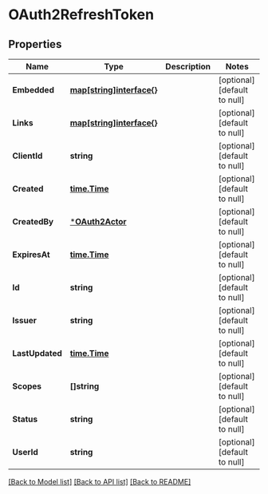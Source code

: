# OAuth2RefreshToken

## Properties
Name | Type | Description | Notes
------------ | ------------- | ------------- | -------------
**Embedded** | [**map[string]interface{}**](interface{}.md) |  | [optional] [default to null]
**Links** | [**map[string]interface{}**](interface{}.md) |  | [optional] [default to null]
**ClientId** | **string** |  | [optional] [default to null]
**Created** | [**time.Time**](time.Time.md) |  | [optional] [default to null]
**CreatedBy** | [***OAuth2Actor**](OAuth2Actor.md) |  | [optional] [default to null]
**ExpiresAt** | [**time.Time**](time.Time.md) |  | [optional] [default to null]
**Id** | **string** |  | [optional] [default to null]
**Issuer** | **string** |  | [optional] [default to null]
**LastUpdated** | [**time.Time**](time.Time.md) |  | [optional] [default to null]
**Scopes** | **[]string** |  | [optional] [default to null]
**Status** | **string** |  | [optional] [default to null]
**UserId** | **string** |  | [optional] [default to null]

[[Back to Model list]](../README.md#documentation-for-models) [[Back to API list]](../README.md#documentation-for-api-endpoints) [[Back to README]](../README.md)

